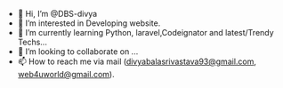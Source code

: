 - 👋 Hi, I’m @DBS-divya
- 👀 I’m interested in Developing website.
- 🌱 I’m currently learning Python, laravel,Codeignator and latest/Trendy Techs...
- 💞️ I’m looking to collaborate on ...
- 📫 How to reach me via mail (divyabalasrivastava93@gmail.com, web4uworld@gmail.com).

<!---
DBS-divya/Angelina-div is a ✨ special ✨ repository because its `README.md` (this file) appears on your GitHub profile.
You can click the Preview link to take a look at your changes.
--->
